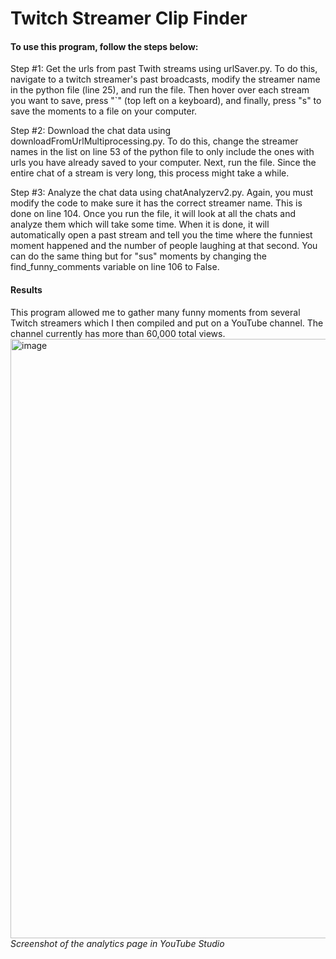 # Twitch Streamer Clip Finder
#### To use this program, follow the steps below:

Step #1: 
Get the urls from past Twith streams using urlSaver.py. To do this, navigate to a twitch streamer's past broadcasts, modify the streamer name in the python file (line 25), and run the file. Then hover over each stream you want to save, press "`" (top left on a keyboard), and finally, press "s" to save the moments to a file on your computer.

Step #2:
Download the chat data using downloadFromUrlMultiprocessing.py. To do this, change the streamer names in the list on line 53 of the python file to only include the ones with urls you have already saved to your computer. Next, run the file. Since the entire chat of a stream is very long, this process might take a while.

Step #3:
Analyze the chat data using chatAnalyzerv2.py. Again, you must modify the code to make sure it has the correct streamer name. This is done on line 104. Once you run the file, it will look at all the chats and analyze them which will take some time. When it is done, it will automatically open a past stream and tell you the time where the funniest moment happened and the number of people laughing at that second. You can do the same thing but for "sus" moments by changing the find_funny_comments variable on line 106 to False.


#### Results
This program allowed me to gather many funny moments from several Twitch streamers which I then compiled and put on a YouTube channel. The channel currently has more than 60,000 total views.
<img width="959" alt="image" src="https://github.com/user-attachments/assets/a3a4d756-4ec9-4f2d-98ca-d3ec48ebc77e">
_Screenshot of the analytics page in YouTube Studio_

